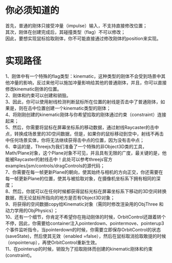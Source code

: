 # 你必须知道的  
首先，普通的刚体只接受冲量（impulse）输入，不支持直接修改位置；  
其次，刚体在创建完成后，其碰撞类型（flag）不可以修改；  
因此，要想实现鼠标拾取刚体，你不可能直接通过修改刚体的position来实现。  

# 实现路径  
1、刚体中有一个特殊的flag类型：kinematic，这种类型的刚体不会受到场景中其他冲量的影响，反过来他可以施加冲量影响给其他的普通刚体，并且，你可以直接修改kinematic刚体的位置。  
2、刚体和约束可以创建和销毁。  
3、因此，你可以使用射线检测判断鼠标所在位置的射线是否击中了普通刚体，如果是，则在击中位置创建一个kinematic类型的刚体；  
4、将刚刚创建的kinematic刚体与你希望拾取的刚体通过约束（constraint）连接起来；  
5、然后，你需要将鼠标在屏幕坐标系的移动数据，通过射线Raycaster的击中点，转换成场景里的3D空间数据，但是，如果你的鼠标移动到空中，射线不再击中任何场景实体，你将无法继续获得击中点的位置，因为没有击中点；  
6、幸运的是，Threejs为我们准备了一个特殊的非Object3D类的工具，Math/Plane对象，这个Plane对象不可见，并且具有无限的广度，最关键的是，他能被Raycaster的射线击中！此处可以参考threejs官方examples/jsm/controls/dragControls的源代码；  
7、你需要在每一帧更新Plane的朝向，使其始终与相机的方向正交，你还需要在每一帧更新Plane的位置，使其与被拾取对象，在摄像机坐标系下拥有相同的深度；  
8、然后，你就可以在任何时候都获得鼠标光标在屏幕坐标系下移动的3D空间转换数据，而无论鼠标所指向的地方是否有Object3D对象；  
9、将获得的空间数据copy给Kinematic对象（需同时修改渲染用的ObjThree 和动力学用的ObjPhysics）；  
10、还有一个细节，你肯定不希望你在拖动刚体的时候，OrbitControl还跟着转个不停，因此，你需要给container注入pointerdown、pointermove、pointerup3个事件监听指令，当pointerdown的时候，你需要立即保存OrbitControl的状态(saveState)，然后使其无效（enabled =false），然后在鼠标取消拾取敢提的时候（onpointerup），再使OrbitControl重新生效。  
11、在pointerup的时候，销毁为了拾取刚体而创建的kinematic刚体和约束(constraint)。
